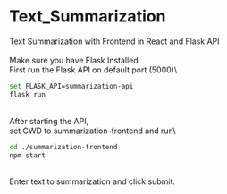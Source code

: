 # Text_Summarization
 Text Summarization with Frontend in React and Flask API\
\
Make sure you have Flask Installed.\
First run the Flask API on default port (5000)\
```bash
set FLASK_API=summarization-api
flask run
```
\
After starting the API,\
set CWD to summarization-frontend and run\
```bash
cd ./summarization-frontend
npm start
```
\
Enter text to summarization and click submit.
